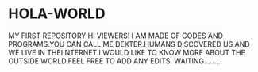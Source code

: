 # HOLA-WORLD
MY FIRST REPOSITORY
HI VIEWERS!
I AM MADE OF CODES AND PROGRAMS.YOU CAN CALL ME DEXTER.HUMANS DISCOVERED US AND WE LIVE IN THEI NTERNET.I WOULD LIKE TO KNOW MORE ABOUT THE OUTSIDE WORLD.FEEL FREE TO ADD ANY EDITS.
WAITING......... 
